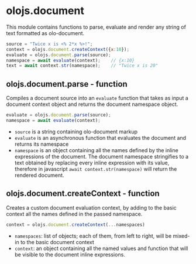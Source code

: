 olojs.document
============================================================================
This module contains functions to parse, evaluate and render any string of
text formatted as olo-document.
```js
source = "Twice x is <% 2*x %>!";
context = olojs.document.createContext({x:10});
evaluate = olojs.document.parse(source);
namespace = await evaluate(context);    // {x:10}
text = await context.str(namespace);    // "Twice x is 20"
```
  
olojs.document.parse - function
----------------------------------------------------------------------------
Compiles a document source into an `evaluate` function that takes as input
a document context object and returns the document namespace object.
```js
evaluate = olojs.document.parse(source);
namespace = await evaluate(context);
```
- `source` is a string containing olo-document markup
- `evaluate` is an asynchronous function that evaluates the document and
  returns its namespace
- `namespace` is an object containing all the names defined by the inline
  expressions of the document.
The document namespace stringifies to a text obtained by replacing every
inline expression with its value, therefore in javascript
`await context.str(namespace)` will return the rendered document.
  
olojs.document.createContext - function
----------------------------------------------------------------------------
Creates a custom document evaluation context, by adding to the basic
context all the names defined in the passed namespace.
```js
context = olojs.document.createContext(...namespaces)
```
- `namespaces`: list of objects; each of them, from left to right, will be
  mixed-in to the basic document context
- `context`: an object containing all the named values and function that
  will be visible to the document inline expressions.
  

